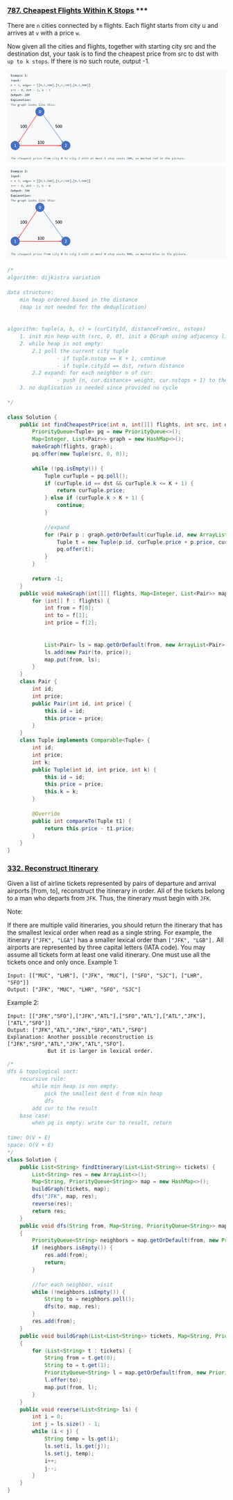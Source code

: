 ### [787. Cheapest Flights Within K Stops](https://leetcode.com/problems/cheapest-flights-within-k-stops/) ***
There are `n` cities connected by `m` flights. Each flight starts from city u and arrives at `v` with a price `w`.

Now given all the cities and flights, together with starting city src and the destination dst, your task is to find the cheapest price from src to dst with `up to k stops`. If there is no such route, output -1.

![](/rsrc/787eg.png)

```java
/*
algorithm: dijkistra variation

data structure:
    min heap ordered based in the distance
    (map is not needed for the deduplication)


algorithm: tuple(a, b, c) = (curCityId, distanceFromSrc, nstops)
    1. init min heap with (src, 0, 0), init a DGraph using adjacency list
    2. while heap is not empty:
        2.1 poll the current city tuple
                - if tuple.nstop == K + 1, continue
                - if tuple.cityId == dst, return distance
        2.2 expand: for each neighbor n of cur:
                - push (n, cur.distance+ weight, cur.nstops + 1) to the heap
    3. no duplication is needed since provided no cycle
                    
*/

class Solution {
    public int findCheapestPrice(int n, int[][] flights, int src, int dst, int K) {
        PriorityQueue<Tuple> pq = new PriorityQueue<>();
        Map<Integer, List<Pair>> graph = new HashMap<>();
        makeGraph(flights, graph);
        pq.offer(new Tuple(src, 0, 0));
        
        while (!pq.isEmpty()) {
            Tuple curTuple = pq.poll();
            if (curTuple.id == dst && curTuple.k <= K + 1) {
                return curTuple.price;
            } else if (curTuple.k > K + 1) {
                continue;
            }
            
            //expand
            for (Pair p : graph.getOrDefault(curTuple.id, new ArrayList<Pair>())) {
                Tuple t = new Tuple(p.id, curTuple.price + p.price, curTuple.k + 1);
                pq.offer(t);
            }
        }
        
        return -1;
    }
    public void makeGraph(int[][] flights, Map<Integer, List<Pair>> map) {
        for (int[] f : flights) {
            int from = f[0];
            int to = f[1];
            int price = f[2];
            
            
            List<Pair> ls = map.getOrDefault(from, new ArrayList<Pair>());
            ls.add(new Pair(to, price));
            map.put(from, ls);
        }
    }
    class Pair {
        int id;
        int price;
        public Pair(int id, int price) {
            this.id = id;
            this.price = price;
        }
    }
    class Tuple implements Comparable<Tuple> {
        int id;
        int price;
        int k;
        public Tuple(int id, int price, int k) {
            this.id = id;
            this.price = price;
            this.k = k;
        }
        
        @Override
        public int compareTo(Tuple t1) {
            return this.price - t1.price;
        }
    }
}
```

### [332. Reconstruct Itinerary](https://leetcode.com/problems/reconstruct-itinerary/)

Given a list of airline tickets represented by pairs of departure and arrival airports [from, to], reconstruct the itinerary in order. All of the tickets belong to a man who departs from `JFK`. Thus, the itinerary must begin with `JFK`.

Note:

If there are multiple valid itineraries, you should return the itinerary that has the smallest lexical order when read as a single string. For example, the itinerary `["JFK", "LGA"]` has a smaller lexical order than `["JFK", "LGB"].`
All airports are represented by three capital letters (IATA code).
You may assume all tickets form at least one valid itinerary.
One must use all the tickets once and only once.
Example 1:

```
Input: [["MUC", "LHR"], ["JFK", "MUC"], ["SFO", "SJC"], ["LHR", "SFO"]]
Output: ["JFK", "MUC", "LHR", "SFO", "SJC"]
```

Example 2:

```
Input: [["JFK","SFO"],["JFK","ATL"],["SFO","ATL"],["ATL","JFK"],["ATL","SFO"]]
Output: ["JFK","ATL","JFK","SFO","ATL","SFO"]
Explanation: Another possible reconstruction is ["JFK","SFO","ATL","JFK","ATL","SFO"].
             But it is larger in lexical order.
```

```java
/*
dfs & topological sort:
    recursive rule:
        while min heap is non empty:
            pick the smallest dest d from min heap
            dfs
        add cur to the result
    base case:
        when pq is empty: write cur to result, return

time: O(V + E)
space: O(V + E)
*/
class Solution {
    public List<String> findItinerary(List<List<String>> tickets) {
        List<String> res = new ArrayList<>();
        Map<String, PriorityQueue<String>> map = new HashMap<>();
        buildGraph(tickets, map);
        dfs("JFK", map, res);
        reverse(res);
        return res;
    }
    public void dfs(String from, Map<String, PriorityQueue<String>> map, List<String> res) 
    {
        PriorityQueue<String> neighbors = map.getOrDefault(from, new PriorityQueue<String>());
        if (neighbors.isEmpty()) {
            res.add(from);
            return;
        }
        
        //for each neighbor, visit
        while (!neighbors.isEmpty()) {
            String to = neighbors.poll();
            dfs(to, map, res);
        }
        res.add(from);
    }
    public void buildGraph(List<List<String>> tickets, Map<String, PriorityQueue<String>> map)
    {
        for (List<String> t : tickets) {
            String from = t.get(0);
            String to = t.get(1);
            PriorityQueue<String> l = map.getOrDefault(from, new PriorityQueue<String>());
            l.offer(to);
            map.put(from, l);
        }    
    }
    public void reverse(List<String> ls) {
        int i = 0;
        int j = ls.size() - 1;
        while (i < j) {
            String temp = ls.get(i);
            ls.set(i, ls.get(j));
            ls.set(j, temp);
            i++;
            j--;
        }
    }
}

```